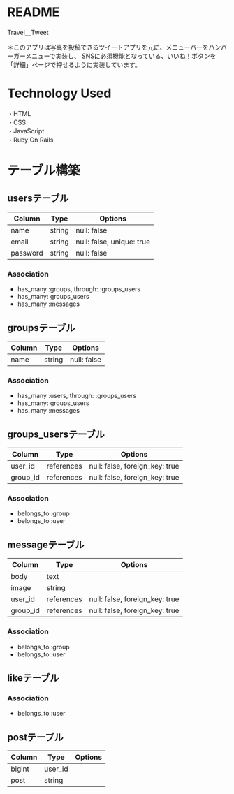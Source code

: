 # README

Travel＿Tweet

＊このアプリは写真を投稿できるツイートアプリを元に、メニューバーをハンバーガーメニューで実装し、
SNSに必須機能となっている、いいね！ボタンを「詳細」ページで押せるように実装しています。

# Technology Used
・HTML  
・CSS  
・JavaScript  
・Ruby On Rails  

# テーブル構築
## usersテーブル
|Column|Type|Options|
|------|----|-------|
|name|string|null: false|
|email|string|null: false, unique: true|
|password|string|null: false|

### Association
- has_many :groups, through: :groups_users
- has_many: groups_users
- has_many :messages

## groupsテーブル
|Column|Type|Options|
|------|----|-------|
|name|string|null: false|

### Association
 - has_many :users, through: :groups_users
 - has_many: groups_users
 - has_many :messages

## groups_usersテーブル
|Column|Type|Options|
|------|----|-------|
|user_id|references|null: false, foreign_key: true|
|group_id|references|null: false, foreign_key: true|

### Association
 - belongs_to :group
 - belongs_to :user

## messageテーブル
|Column|Type|Options|
|------|----|-------|
|body|text||
|image|string||
|user_id|references|null: false, foreign_key: true|
|group_id|references|null: false, foreign_key: true| 

### Association
 - belongs_to :group
 - belongs_to :user

## likeテーブル

### Association
 - belongs_to :user

## postテーブル
|Column|Type|Options|
|------|----|-------|
|bigint|user_id||
|post|string||
